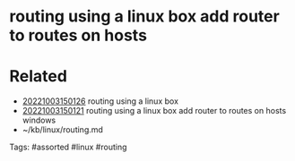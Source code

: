 # routing using a linux box add router to routes on hosts

# Related
- [20221003150126](/zet/20221003150126/README.md) routing using a linux box
- [20221003150121](/zet/20221003150121/README.md) routing using a linux box add router to routes on hosts windows
- ~/kb/linux/routing.md

Tags:
    #assorted #linux #routing
